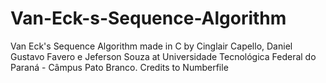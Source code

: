 # Van-Eck-s-Sequence-Algorithm
Van Eck's Sequence Algorithm made in C by Cinglair Capello, Daniel Gustavo Favero e Jeferson Souza at Universidade Tecnológica Federal do Paraná - Câmpus Pato Branco. Credits to Numberfile
